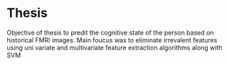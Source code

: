 # Thesis
Objective of thesis to predit the cognitive state of the person based on historical FMRI images. Main foucus was to eliminate irrevalent features using uni variate and multivariate feature extraction algorithms along with SVM
